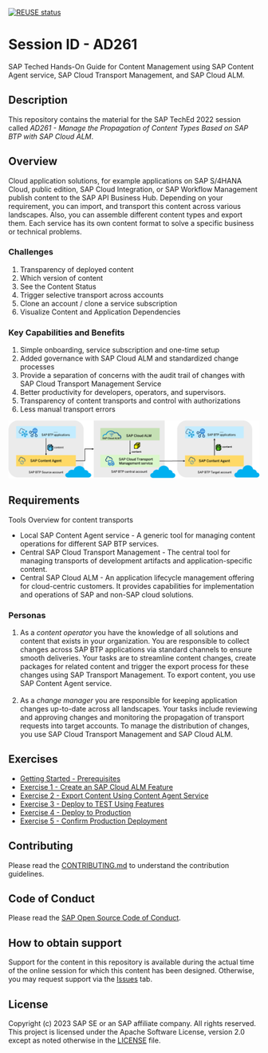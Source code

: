 [![REUSE status](https://api.reuse.software/badge/github.com/SAP-samples/teched2023-AD261)](https://api.reuse.software/info/github.com/SAP-samples/teched2023-AD261)

# Session ID - AD261
SAP Teched Hands-On Guide for Content Management using SAP Content Agent service, SAP Cloud Transport Management, and SAP Cloud ALM.

## Description

This repository contains the material for the SAP TechEd 2022 session called *AD261 - Manage the Propagation of Content Types Based on SAP BTP with SAP Cloud ALM*. 

## Overview

Cloud application solutions, for example applications on SAP S/4HANA Cloud, public edition, SAP Cloud Integration, or SAP Workflow Management publish content to the SAP API Business Hub. Depending on your requirement, you can import, and transport this content across various landscapes. Also, you can assemble different content types and export them. Each service has its own content format to solve a specific business or technical problems. 

### Challenges 
1.	Transparency of deployed content
2.	Which version of content 
3.	See the Content Status
4.	Trigger selective transport across accounts
5.	Clone an account / clone a service subscription 
6.	Visualize Content and Application Dependencies 

### Key Capabilities and Benefits 

1.	Simple onboarding, service subscription and one-time setup
2.	Added governance with SAP Cloud ALM and standardized change processes
3.	Provide a separation of concerns with the audit trail of changes with SAP Cloud Transport Management Service 
4.	Better productivity for developers, operators, and supervisors.
5.	Transparency of content transports and control with authorizations
6.	Less manual transport errors

<img src="exercises/ex0/images/Overview.png" width="1000">

## Requirements

Tools Overview for content transports 
 - Local SAP Content Agent service - A generic tool for managing content operations for different SAP BTP services.
 - Central SAP Cloud Transport Management - The central tool for managing transports of development artifacts and application-specific content.
 - Central SAP Cloud ALM - An application lifecycle management offering for cloud-centric customers. It provides capabilities for implementation and operations of SAP and non-SAP cloud solutions. 

### Personas

1. As a *content operator* you have the knowledge of all solutions and content that exists in your organization.
You are responsible to collect changes across SAP BTP applications via standard channels to ensure smooth deliveries. 
Your tasks are to streamline content changes, create packages for related content and trigger the export process for these changes using SAP Transport Management.
To export content, you use SAP Content Agent service. 
</br></br>
2. As a *change manager* you are responsible for keeping application changes up-to-date across all landscapes.
Your tasks include reviewing and approving changes and monitoring the propagation of transport requests into target accounts.
To manage the distribution of changes, you use SAP Cloud Transport Management and SAP Cloud ALM.

## Exercises

- [Getting Started - Prerequisites](exercises/ex0/README.md)
- [Exercise 1 - Create an SAP Cloud ALM Feature](exercises/ex1/README.md)
- [Exercise 2 - Export Content Using Content Agent Service](exercises/ex2/README.md)
- [Exercise 3 - Deploy to TEST Using Features](exercises/ex3/README.md)
- [Exercise 4 - Deploy to Production](exercises/ex4/README.md)
- [Exercise 5 - Confirm Production Deployment](exercises/ex5/README.md)  


## Contributing
Please read the [CONTRIBUTING.md](./CONTRIBUTING.md) to understand the contribution guidelines.

## Code of Conduct
Please read the [SAP Open Source Code of Conduct](https://github.com/SAP-samples/.github/blob/main/CODE_OF_CONDUCT.md).

## How to obtain support

Support for the content in this repository is available during the actual time of the online session for which this content has been designed. Otherwise, you may request support via the [Issues](../../issues) tab.

## License
Copyright (c) 2023 SAP SE or an SAP affiliate company. All rights reserved. This project is licensed under the Apache Software License, version 2.0 except as noted otherwise in the [LICENSE](LICENSES/Apache-2.0.txt) file.
